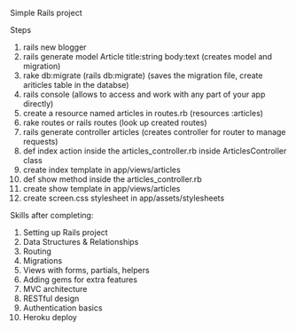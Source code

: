 Simple Rails project

Steps
1. rails new blogger
2. rails generate model Article title:string body:text (creates model and migration)
3. rake db:migrate (rails db:migrate) (saves the migration file, create ariticles table in the databse)
4. rails console (allows to access and work with any part of your app directly)
5. create a resource named articles in routes.rb (resources :articles)
6. rake routes or rails routes (look up created routes)
7. rails generate controller articles (creates controller for router to manage requests)
8. def index action inside the articles_controller.rb inside ArticlesController class
9. create index template in app/views/articles
10. def show method inside the articles_controller.rb
11. create show template in app/views/articles
12. create screen.css stylesheet in app/assets/stylesheets

Skills after completing:
1. Setting up Rails project
2. Data Structures & Relationships
3. Routing
4. Migrations
5. Views with forms, partials, helpers
6. Adding gems for extra features
7. MVC architecture
8. RESTful design
9. Authentication basics
10. Heroku deploy

